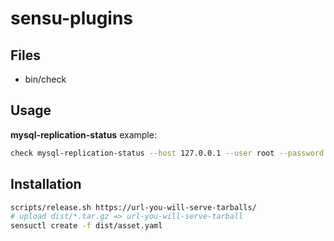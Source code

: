 # sensu-plugins

## Files
 * bin/check

## Usage

**mysql-replication-status** example:
```sh
check mysql-replication-status --host 127.0.0.1 --user root --password secret
```

## Installation

```sh
scripts/release.sh https://url-you-will-serve-tarballs/
# upload dist/*.tar.gz => url-you-will-serve-tarball
sensuctl create -f dist/asset.yaml
```
